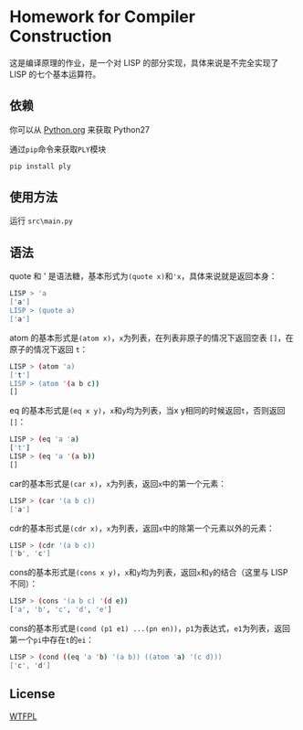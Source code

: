 Homework for Compiler Construction
==============

这是编译原理的作业，是一个对 LISP 的部分实现，具体来说是不完全实现了 LISP 的七个基本运算符。

依赖
---

你可以从 [Python.org](http://python.org/) 来获取 Python27

通过`pip`命令来获取`PLY`模块

```bash
pip install ply
```

使用方法
---

运行 `src\main.py`

语法
--------

quote 和 ' 是语法糖，基本形式为`(quote x)`和`'x`，具体来说就是返回本身：

```bash
LISP > 'a
['a']
LISP > (quote a)
['a']
```

atom 的基本形式是`(atom x)`，`x`为列表，在列表非原子的情况下返回空表 `[]`，在原子的情况下返回 `t`：

```bash
LISP > (atom 'a)
['t']
LISP > (atom '(a b c))
[]
```

eq 的基本形式是`(eq x y)`，`x`和`y`均为列表，当x y相同的时候返回`t`，否则返回`[]`：

```bash
LISP > (eq 'a 'a)
['t']
LISP > (eq 'a '(a b))
[]
```

car的基本形式是`(car x)`，`x`为列表，返回`x`中的第一个元素：

```bash
LISP > (car '(a b c))
['a']
```

cdr的基本形式是`(cdr x)`，`x`为列表，返回`x`中的除第一个元素以外的元素：

```bash
LISP > (cdr '(a b c))
['b', 'c']
```

cons的基本形式是`(cons x y)`，`x`和`y`均为列表，返回`x`和`y`的结合（这里与 LISP 不同）：

```bash
LISP > (cons '(a b c) '(d e))
['a', 'b', 'c', 'd', 'e']
```

cons的基本形式是`(cond (p1 e1) ...(pn en))`，`p1`为表达式，`e1`为列表，返回第一个`pi`中存在`t`的`ei`：

```bash
LISP > (cond ((eq 'a 'b) '(a b)) ((atom 'a) '(c d)))
['c', 'd']
```

License
-------

[WTFPL](http://www.wtfpl.net/)

